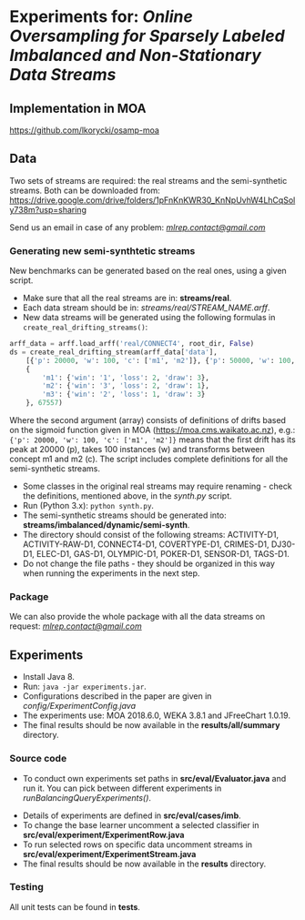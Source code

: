 # Experiments for: *Online Oversampling for Sparsely Labeled Imbalanced and Non-Stationary Data Streams*

## Implementation in MOA

https://github.com/lkorycki/osamp-moa

## Data

Two sets of streams are required: the real streams and the semi-synthetic streams. Both can be downloaded from: https://drive.google.com/drive/folders/1pFnKnKWR30_KnNpUvhW4LhCqSoly738m?usp=sharing

Send us an email in case of any problem: *mlrep.contact@gmail.com*

### Generating new semi-synthtetic streams

New benchmarks can be generated based on the real ones, using a given script. 

* Make sure that all the real streams are in: **streams/real**.
* Each data stream should be in: *streams/real/STREAM_NAME.arff*.
* New data streams will be generated using the following formulas in `create_real_drifting_streams()`:
```python
arff_data = arff.load_arff('real/CONNECT4', root_dir, False)
ds = create_real_drifting_stream(arff_data['data'], 
    [{'p': 20000, 'w': 100, 'c': ['m1', 'm2']}, {'p': 50000, 'w': 100, 'c': ['m2', 'm3']}], 
    {
        'm1': {'win': '1', 'loss': 2, 'draw': 3},
        'm2': {'win': '3', 'loss': 2, 'draw': 1},
        'm3': {'win': '2', 'loss': 1, 'draw': 3}
    }, 67557)
```
Where the second argument (array) consists of definitions of drifts based on the sigmoid function given in MOA (https://moa.cms.waikato.ac.nz), e.g.: `{'p': 20000, 'w': 100, 'c': ['m1', 'm2']}` means that the first drift has its peak at 20000 (p), takes 100 instances (w) and transforms between concept m1 and m2 (c). The script includes complete definitions for all the semi-synthetic streams.
* Some classes in the original real streams may require renaming - check the definitions, mentioned above, in the *synth.py* script. 
* Run (Python 3.x): `python synth.py`.
* The semi-synthetic streams should be generated into: **streams/imbalanced/dynamic/semi-synth**.
* The directory should consist of the following streams: ACTIVITY-D1, ACTIVITY-RAW-D1, CONNECT4-D1, COVERTYPE-D1, CRIMES-D1, DJ30-D1, ELEC-D1, GAS-D1, OLYMPIC-D1, POKER-D1, SENSOR-D1, TAGS-D1.
* Do not change the file paths - they should be organized in this way when running the experiments in the next step.

### Package

We can also provide the whole package with all the data streams on request: *mlrep.contact@gmail.com*

## Experiments

* Install Java 8.
* Run: `java -jar experiments.jar`.
* Configurations described in the paper are given in *config/ExperimentConfig.java*
* The experiments use: MOA 2018.6.0, WEKA 3.8.1 and JFreeChart 1.0.19.
* The final results should be now available in the **results/all/summary** directory.

### Source code
- To conduct own experiments set paths in **src/eval/Evaluator.java** and run it. You can pick between different experiments in *runBalancingQueryExperiments()*.
* Details of experiments are defined in **src/eval/cases/imb**. 
* To change the base learner uncomment a selected classifier in **src/eval/experiment/ExperimentRow.java**
* To run selected rows on specific data uncomment streams in **src/eval/experiment/ExperimentStream.java**
* The final results should be now available in the **results** directory.

### Testing
All unit tests can be found in **tests**.
